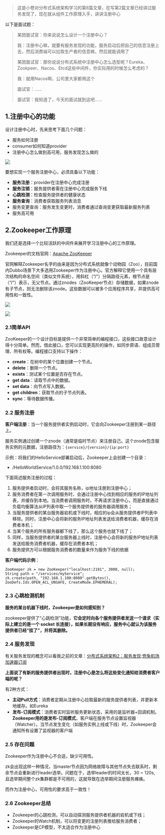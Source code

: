 

> 这是小卷对分布式系统架构学习的第8篇文章，在写第2篇文章已经讲过服务发现了，现在就从组件工作原理入手，讲讲注册中心


以下是面试题：



> 某团面试官：你来说说怎么设计一个注册中心？
> 
> 
> 我：注册中心嘛，就要有服务发现的功能，服务启动后把自己的信息注册上去，然后消费端可以拉取生产者的信息嘛，然后就能调用了
> 
> 
> 某团面试官：那你说说分布式系统中注册中心怎么选型呢？Eureka、Zookpeer、Nacos、Etcd这些中间件，你实际用的时候怎么考虑的？
> 
> 
> 我：就用Nacos啊，公司里大家都用这个
> 
> 
> 面试官：......
> 
> 
> 面试官：我知道了，今天的面试就到这吧......


## 1\.注册中心的功能


设计注册中心时，先来思考下面几个问题：


* 服务如何注册
* consumer如何知道provider
* 注册中心怎么做到高可用，服务发现怎么做的


![](https://img2024.cnblogs.com/blog/2784584/202501/2784584-20250107001732502-1984905868.png)


要想实现一个服务注册中心，必须具备以下功能：


* **服务注册**：provider在注册中心完成注册
* **服务注销**：服务提供者需在注册中心完成服务下线
* **心跳检测**：检查服务提供者的健康状态
* **服务查询**：消费者获取服务列表消息
* 服务变更查询：服务发生变更时，消费者通过查询变更获取最新服务列表
* 服务高可用


## 2\.Zookeeper工作原理


我们还是选择一个比较活跃的中间件来展开学习注册中心的工作原理。


Zookeeper的文档官网：[Apache ZooKeeper](https://github.com)


官网解释Zookeeper名字的由来是因为分布式系统就像个动物园（Zoo），目前国内Dubbo场景下大多选用Zookeeper作为注册中心。官方解释它使用一个具有层次结构的命名空间（类似文件系统），用斜杠（“/”）分隔路径元素，根节点是（“/”）表示，无父节点。通过znodes（ZooKeeper节点）存储数据，如果znode有子节点，则无法删除该znode。这些数据可以被多个应用程序共享，并提供高可用性和一致性。


![](https://img2024.cnblogs.com/blog/2784584/202501/2784584-20250107001744737-1685619220.png)


![](https://img2024.cnblogs.com/blog/2784584/202501/2784584-20250107001754115-92347652.png)


### 2\.1简单API


ZooKeeper的一个设计目标是提供一个非常简单的编程接口，这些接口故意设计得十分简单。然而，借此接口，您可以实现更高阶的操作，如同步原语、组成员管理、所有权等。编程接口支持以下操作：


* **create**：在树中的某个位置创建一个节点。
* **delete**：删除一个节点。
* **exists**：测试某个位置是否存在节点。
* **get data**：读取节点中的数据。
* **set data**：向节点写入数据。
* **get children**：获取节点的子节点列表。
* **sync**：等待数据传播。


### 2\.2 服务注册


**客户端注册**：当一个服务提供者实例启动时，它会向Zookeeper注册到某一路径上。


服务实例通过创建一个znode（通常是临时节点）来注册自己。这个znode包含服务实例的元数据，注册路径为：`{service}/{version}/{ip:port}` 


示例：将我们的HelloService部署启动后，Zookeeper上会创建一个目录：


* /HelloWorldService/1\.0\.0/192\.168\.1\.100:8080


下面简述服务注册的过程：


1. 服务提供者启动时，会将其服务名称，ip地址注册到注册中心；
2. 服务消费者在第一次调用服务时，会通过注册中心找到相应的服务的IP地址列表，并缓存到本地。当消费者调用服务时，不再请求注册中心，而是直接通过负载均衡算法从IP列表中取一个服务提供者的服务器调用服务；
3. 当服务提供者的某台服务器宕机或下线时，相应的ip会从服务提供者IP列表中移除。同时，注册中心会将新的服务IP地址列表发送给消费者机器，缓存在消费者本机；
4. 当某个服务的所有服务器都下线了，那么这个服务也就下线了；
5. 同样，当服务提供者的某台服务器上线时，注册中心会将新的服务IP地址列表发送给服务消费者机器，缓存在消费者本机；
6. 服务提供方可以根据服务消费者的数量来作为服务下线的依据


**客户端代码示例**：



```
ZooKeeper zk = new ZooKeeper("localhost:2181", 3000, null);
String path = "/services/myService";
zk.create(path, "192.168.1.100:8080".getBytes(), ZooDefs.Ids.OPEN_ACL_UNSAFE, CreateMode.EPHEMERAL);

```

### 2\.3 心跳检测机制


**服务的某台机器下线时，Zookeeper是如何感知到？**


zookeeper提供了“心跳检测”功能，**它会定时向各个服务提供者发送一个请求（实际上建立的是一个 socket 长连接），如果长期没有响应，服务中心就认为该服务提供者已经“挂了”，并将其删除。**


### 2\.4 服务发现


有关服务发现的概念可以看我之前的文章：[分布式系统架构2：服务发现](https://github.com):[悠兔机场加速器订阅](https://www.baijiatu.com)


**上面说了有新的服务提供者出现时，注册中心是怎么将这些变化通知给消费者客户端的呢？**


有2种方式：


* **主动Pull方式**：消费者定期从注册中心拉取最新的服务提供者列表，并更新本地缓存。如Eureka
* **发布\-订阅模式**：消费者实时监听服务更新状态，采用的是监听器\+回调机制。**Zookeeper用的是发布\-订阅模式**，客户端在服务节点设置监视器（Watcher）。当节点发生变化（如服务实例上线或下线）时，Zookeeper会通知所有设置了监视器的客户端


### 2\.5 存在问题


Zookeeper作为注册中心不合适，缺少可用性。


zk会出现这样一种情况，当master节点因为网络故障与其他节点失去联系时，剩余节点会重新进行leader选举。问题在于，选举leader的时间太长，30 \~ 120s, 且选举期间整个zk集群都是不可用的，这就导致在选举期间注册服务瘫痪。


而作为注册中心，可用性的要求高于一致性！


### 2\.6 Zookeeper总结


* Zookeeper的心跳检测，可以自动探测服务提供者机器的宕机或下线；
* Zookeeper的Watch机制，可以将变更的注册列表推给服务消费者；
* Zookeeper是CP模型，不太适合作为注册中心


